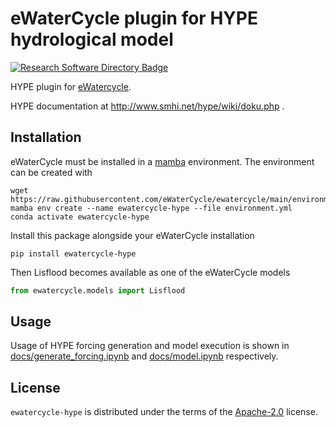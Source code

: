 # eWaterCycle plugin for HYPE hydrological model

[![Research Software Directory Badge](https://img.shields.io/badge/rsd-00a3e3.svg)](https://www.research-software.nl/software/ewatercycle-hype)

HYPE plugin for [eWatercycle](https://ewatercycle.readthedocs.io/).

HYPE documentation at http://www.smhi.net/hype/wiki/doku.php .

## Installation

eWaterCycle must be installed in a [mamba](https://conda-forge.org/miniforge/) environment. The environment can be created with

```console
wget https://raw.githubusercontent.com/eWaterCycle/ewatercycle/main/environment.yml
mamba env create --name ewatercycle-hype --file environment.yml
conda activate ewatercycle-hype
```

Install this package alongside your eWaterCycle installation

```console
pip install ewatercycle-hype
```

Then Lisflood becomes available as one of the eWaterCycle models

```python
from ewatercycle.models import Lisflood
```

## Usage

Usage of HYPE forcing generation and model execution is shown in 
[docs/generate_forcing.ipynb](https://github.com/eWaterCycle/ewatercycle-hype/tree/main/docs/generate_forcing.ipynb) and [docs/model.ipynb](https://github.com/eWaterCycle/ewatercycle-hype/tree/main/docs/model.ipynb) respectively.

## License

`ewatercycle-hype` is distributed under the terms of the [Apache-2.0](https://spdx.org/licenses/Apache-2.0.html) license.
